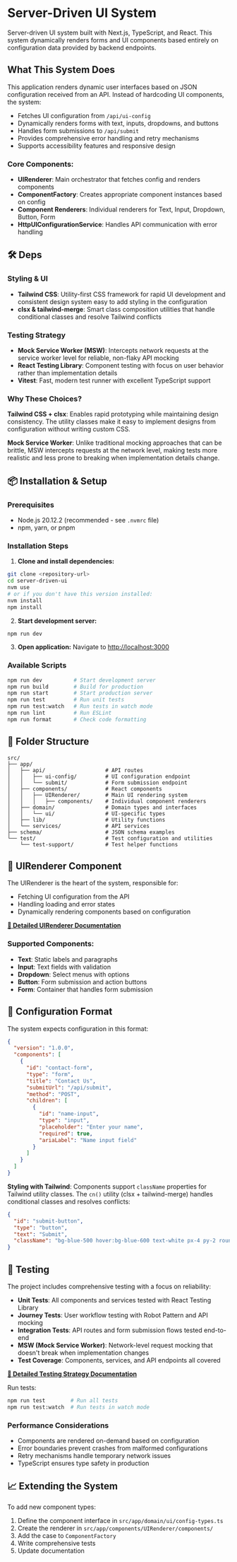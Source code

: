 # Server-Driven UI System

Server-driven UI system built with Next.js, TypeScript, and React. This system dynamically renders forms and UI components based entirely on configuration data provided by backend endpoints.

## What This System Does

This application renders dynamic user interfaces based on JSON configuration received from an API. Instead of hardcoding UI components, the system:

- Fetches UI configuration from `/api/ui-config`
- Dynamically renders forms with text, inputs, dropdowns, and buttons
- Handles form submissions to `/api/submit`
- Provides comprehensive error handling and retry mechanisms
- Supports accessibility features and responsive design

### Core Components:

- **UIRenderer**: Main orchestrator that fetches config and renders components
- **ComponentFactory**: Creates appropriate component instances based on config
- **Component Renderers**: Individual renderers for Text, Input, Dropdown, Button, Form
- **HttpUIConfigurationService**: Handles API communication with error handling

## 🛠️ Deps

### Styling & UI

- **Tailwind CSS**: Utility-first CSS framework for rapid UI development and consistent design system easy to add styling in the configuration
- **clsx & tailwind-merge**: Smart class composition utilities that handle conditional classes and resolve Tailwind conflicts

### Testing Strategy

- **Mock Service Worker (MSW)**: Intercepts network requests at the service worker level for reliable, non-flaky API mocking
- **React Testing Library**: Component testing with focus on user behavior rather than implementation details
- **Vitest**: Fast, modern test runner with excellent TypeScript support

### Why These Choices?

**Tailwind CSS + clsx**: Enables rapid prototyping while maintaining design consistency. The utility classes make it easy to implement designs from configuration without writing custom CSS.

**Mock Service Worker**: Unlike traditional mocking approaches that can be brittle, MSW intercepts requests at the network level, making tests more realistic and less prone to breaking when implementation details change.

## 📦 Installation & Setup

### Prerequisites

- Node.js 20.12.2 (recommended - see `.nvmrc` file)
- npm, yarn, or pnpm

### Installation Steps

1. **Clone and install dependencies:**

```bash
git clone <repository-url>
cd server-driven-ui
nvm use
# or if you don't have this version installed:
nvm install
npm install
```

2. **Start development server:**

```bash
npm run dev
```

3. **Open application:**
   Navigate to [http://localhost:3000](http://localhost:3000)

### Available Scripts

```bash
npm run dev          # Start development server
npm run build        # Build for production
npm run start        # Start production server
npm run test         # Run unit tests
npm run test:watch   # Run tests in watch mode
npm run lint         # Run ESLint
npm run format       # Check code formatting
```

## 📁 Folder Structure

```
src/
├── app/
│   ├── api/                   # API routes
│   │   ├── ui-config/         # UI configuration endpoint
│   │   └── submit/            # Form submission endpoint
│   ├── components/            # React components
│   │   ├── UIRenderer/        # Main UI rendering system
│   │   │   ├── components/    # Individual component renderers
│   ├── domain/                # Domain types and interfaces
│   │   └── ui/                # UI-specific types
│   ├── lib/                   # Utility functions
│   └── services/              # API services
├── schema/                    # JSON schema examples
└── test/                      # Test configuration and utilities
    └── test-support/          # Test helper functions
```

## 🎨 UIRenderer Component

The UIRenderer is the heart of the system, responsible for:

- Fetching UI configuration from the API
- Handling loading and error states
- Dynamically rendering components based on configuration

**[📖 Detailed UIRenderer Documentation](src/app/components/UIRenderer/README.md)**

### Supported Components:

- **Text**: Static labels and paragraphs
- **Input**: Text fields with validation
- **Dropdown**: Select menus with options
- **Button**: Form submission and action buttons
- **Form**: Container that handles form submission

## 🔧 Configuration Format

The system expects configuration in this format:

```json
{
  "version": "1.0.0",
  "components": [
    {
      "id": "contact-form",
      "type": "form",
      "title": "Contact Us",
      "submitUrl": "/api/submit",
      "method": "POST",
      "children": [
        {
          "id": "name-input",
          "type": "input",
          "placeholder": "Enter your name",
          "required": true,
          "ariaLabel": "Name input field"
        }
      ]
    }
  ]
}
```

**Styling with Tailwind**: Components support `className` properties for Tailwind utility classes. The `cn()` utility (clsx + tailwind-merge) handles conditional classes and resolves conflicts:

```json
{
  "id": "submit-button",
  "type": "button",
  "text": "Submit",
  "className": "bg-blue-500 hover:bg-blue-600 text-white px-4 py-2 rounded-md"
}
```

## 🧪 Testing

The project includes comprehensive testing with a focus on reliability:

- **Unit Tests**: All components and services tested with React Testing Library
- **Journey Tests**: User workflow testing with Robot Pattern and API mocking
- **Integration Tests**: API routes and form submission flows tested end-to-end
- **MSW (Mock Service Worker)**: Network-level request mocking that doesn't break when implementation changes
- **Test Coverage**: Components, services, and API endpoints all covered

**[📖 Detailed Testing Strategy Documentation](src/test/README.md)**

Run tests:

```bash
npm run test        # Run all tests
npm run test:watch  # Run tests in watch mode
```

### Performance Considerations

- Components are rendered on-demand based on configuration
- Error boundaries prevent crashes from malformed configurations
- Retry mechanisms handle temporary network issues
- TypeScript ensures type safety in production

## 📈 Extending the System

To add new component types:

1. Define the component interface in `src/app/domain/ui/config-types.ts`
2. Create the renderer in `src/app/components/UIRenderer/components/`
3. Add the case to `ComponentFactory`
4. Write comprehensive tests
5. Update documentation
